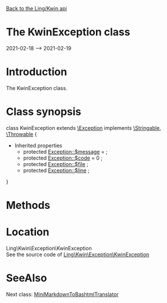 [Back to the Ling/Kwin api](https://github.com/lingtalfi/Kwin/blob/master/doc/api/Ling/Kwin.md)



The KwinException class
================
2021-02-18 --> 2021-02-19






Introduction
============

The KwinException class.



Class synopsis
==============


class <span class="pl-k">KwinException</span> extends [\Exception](http://php.net/manual/en/class.exception.php) implements [\Stringable](https://wiki.php.net/rfc/stringable), [\Throwable](http://php.net/manual/en/class.throwable.php) {

- Inherited properties
    - protected  [Exception::$message](#property-message) =  ;
    - protected  [Exception::$code](#property-code) = 0 ;
    - protected  [Exception::$file](#property-file) ;
    - protected  [Exception::$line](#property-line) ;

}






Methods
==============






Location
=============
Ling\Kwin\Exception\KwinException<br>
See the source code of [Ling\Kwin\Exception\KwinException](https://github.com/lingtalfi/Kwin/blob/master/Exception/KwinException.php)



SeeAlso
==============
Next class: [MiniMarkdownToBashtmlTranslator](https://github.com/lingtalfi/Kwin/blob/master/doc/api/Ling/Kwin/Helper/MiniMarkdownToBashtmlTranslator.md)<br>
